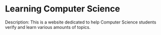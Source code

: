 # Learning Computer Science
Description: This is a website dedicated to help Computer Science students verify and learn various amounts of topics.
